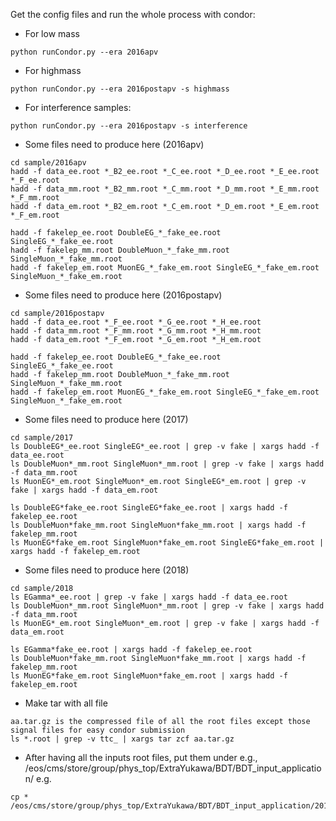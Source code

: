 Get the config files and run the whole process with condor:
- For low mass
```
python runCondor.py --era 2016apv
```

- For highmass
```
python runCondor.py --era 2016postapv -s highmass
```

- For interference samples:
```
python runCondor.py --era 2016postapv -s interference
```

- Some files need to produce here (2016apv)
```
cd sample/2016apv
hadd -f data_ee.root *_B2_ee.root *_C_ee.root *_D_ee.root *_E_ee.root *_F_ee.root
hadd -f data_mm.root *_B2_mm.root *_C_mm.root *_D_mm.root *_E_mm.root *_F_mm.root
hadd -f data_em.root *_B2_em.root *_C_em.root *_D_em.root *_E_em.root *_F_em.root

hadd -f fakelep_ee.root DoubleEG_*_fake_ee.root SingleEG_*_fake_ee.root
hadd -f fakelep_mm.root DoubleMuon_*_fake_mm.root SingleMuon_*_fake_mm.root
hadd -f fakelep_em.root MuonEG_*_fake_em.root SingleEG_*_fake_em.root SingleMuon_*_fake_em.root
```

- Some files need to produce here (2016postapv)
```
cd sample/2016postapv
hadd -f data_ee.root *_F_ee.root *_G_ee.root *_H_ee.root
hadd -f data_mm.root *_F_mm.root *_G_mm.root *_H_mm.root
hadd -f data_em.root *_F_em.root *_G_em.root *_H_em.root

hadd -f fakelep_ee.root DoubleEG_*_fake_ee.root SingleEG_*_fake_ee.root
hadd -f fakelep_mm.root DoubleMuon_*_fake_mm.root SingleMuon_*_fake_mm.root
hadd -f fakelep_em.root MuonEG_*_fake_em.root SingleEG_*_fake_em.root SingleMuon_*_fake_em.root

```
- Some files need to produce here (2017)
```
cd sample/2017
ls DoubleEG*_ee.root SingleEG*_ee.root | grep -v fake | xargs hadd -f data_ee.root
ls DoubleMuon*_mm.root SingleMuon*_mm.root | grep -v fake | xargs hadd -f data_mm.root
ls MuonEG*_em.root SingleMuon*_em.root SingleEG*_em.root | grep -v fake | xargs hadd -f data_em.root

ls DoubleEG*fake_ee.root SingleEG*fake_ee.root | xargs hadd -f fakelep_ee.root
ls DoubleMuon*fake_mm.root SingleMuon*fake_mm.root | xargs hadd -f fakelep_mm.root
ls MuonEG*fake_em.root SingleMuon*fake_em.root SingleEG*fake_em.root | xargs hadd -f fakelep_em.root
```

- Some files need to produce here (2018)
```
cd sample/2018
ls EGamma*_ee.root | grep -v fake | xargs hadd -f data_ee.root
ls DoubleMuon*_mm.root SingleMuon*_mm.root | grep -v fake | xargs hadd -f data_mm.root
ls MuonEG*_em.root SingleMuon*_em.root | grep -v fake | xargs hadd -f data_em.root

ls EGamma*fake_ee.root | xargs hadd -f fakelep_ee.root
ls DoubleMuon*fake_mm.root SingleMuon*fake_mm.root | xargs hadd -f fakelep_mm.root
ls MuonEG*fake_em.root SingleMuon*fake_em.root | xargs hadd -f fakelep_em.root
```


- Make tar with all file
```  
aa.tar.gz is the compressed file of all the root files except those signal files for easy condor submission
ls *.root | grep -v ttc_ | xargs tar zcf aa.tar.gz
```

- After having all the inputs root files, put them under e.g., /eos/cms/store/group/phys_top/ExtraYukawa/BDT/BDT_input_application/
e.g.
```
cp * /eos/cms/store/group/phys_top/ExtraYukawa/BDT/BDT_input_application/2016postapv/
```


